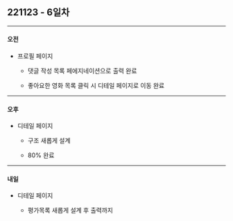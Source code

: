 ## 221123 - 6일차

---

#### 오전

- 프로필 페이지
  
  - 댓글 작성 목록 페에지네이션으로 출력 완료
  
  - 좋아요한 영화 목록 클릭 시 디테일 페이지로 이동 완료

---

#### 오후

- 디테일 페이지
  
  - 구조 새롭게 설계
  
  - 80% 완료

---

#### 내일

- 디테일 페이지
  
  - 평가목록 새롭게 설계 후 출력까지
